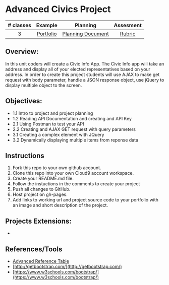 # Advanced Civics Project

| # classes|Example|Planning|Assesment|
|:--:|:--:|:--:|:--:|
| 3 |[Portfolio](https://scriptedcurriculum.github.io/advanced_civics_solution/)|[Planning Document](https://drive.google.com/open?id=1djJGD16zKw0DsNOKir0yP6wt-MW751isL-7UDK7ZSRc)|[Rubric](https://drive.google.com/open?id=1sE57raysW2J8LFMpNi86e1bfZ8Q9DE0OmLgGnReL-y4)|

## Overview: 
In this unit coders will create a Civic Info App. The Civic Info app will take an address and display all of your elected representatives based on your address. In order to create this project students will use AJAX to make get request with body parameter, handle a JSON response object, use jQuery to display multiple object to the screen.

## Objectives:
* 1.1 Intro to project and project planning
* 1.2 Reading API Documentation and creating and API Key
* 2.1 Using Postman to test your API
* 2.2 Creating and AJAX GET request with query parameters
* 3.1  Creating a complex element with JQuery
* 3.2 Dynamically displaying multiple items from reponse data

## Instructions
1) Fork this repo to your own github account. 
2) Clone this repo into your own Cloud9 account workspace.
3) Create your README.md file.
4) Follow the instuctions in the comments to create your project
5) Push all changes to GitHub.
6) Host project on gh-pages.
7) Add links to working url and project source code to your portfolio with an image and short description of the project.

## Projects Extensions:
* 

## References/Tools
* [Advanced Reference Table]()
* [http://getbootstrap.com/](http://getbootstrap.com/)
* [https://www.w3schools.com/bootstrap/](https://www.w3schools.com/bootstrap/)

